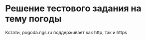 # Решение тестового задания на тему погоды

Кстати, pogoda.ngs.ru поддерживает как http, так и https